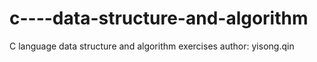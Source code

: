 # c----data-structure-and-algorithm
C language data structure and algorithm exercises
author: yisong.qin
